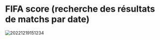 # FIFA score (recherche des résultats de matchs par date)


![20221219151234](https://user-images.githubusercontent.com/75996200/208445444-9f06161d-2dd8-403a-98ac-2f825f2842d5.png)
